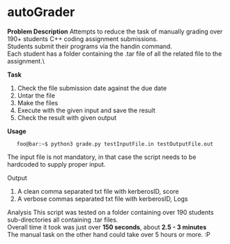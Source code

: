 # autoGrader
<strong>Problem Description</strong>
Attempts to reduce the task of manually grading over 190+ students C++ coding assignment submissions.\
Students submit their programs via the handin command.\
Each student has a folder containing the .tar file of all the related file to the assignment.\

<strong>Task</strong>
1. Check the file submission date against the due date
2. Untar the file
3. Make the files
4. Execute with the given input and save the result
5. Check the result with given output


<strong>Usage</strong>
```console
   foo@bar:~$ python3 grade.py testInputFile.in testOutputFile.out
```
The input file is not mandatory, in that case the script needs to be hardcoded to supply proper input.

<stong>Output</strong>
1. A clean comma separated txt file with kerberosID, score
2. A verbose commas separated txt file with kerberosID, Logs

<stong>Analysis</strong>
This script was tested on a folder containing over 190 students sub-directories all containing .tar files.\
Overall time it took was just over <strong>150 seconds</strong>, about <strong>2.5 - 3 minutes</strong>\
The manual task on the other hand could take over 5 hours or more. :P
